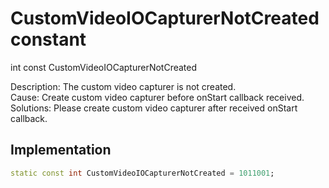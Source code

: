 


# CustomVideoIOCapturerNotCreated constant







int const CustomVideoIOCapturerNotCreated
  




<p>Description: The custom video capturer is not created. <br>Cause: Create custom video capturer before onStart callback received. <br> Solutions: Please create custom video capturer after received onStart callback.</p>



## Implementation

```dart
static const int CustomVideoIOCapturerNotCreated = 1011001;
```







